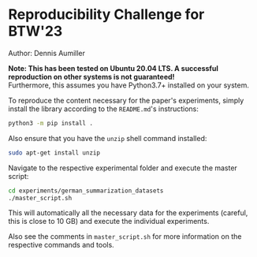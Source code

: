 # Reproducibility Challenge for BTW'23

Author: Dennis Aumiller

**Note: This has been tested on Ubuntu 20.04 LTS. A successful reproduction on other systems is not guaranteed!**  
Furthermore, this assumes you have Python3.7+ installed on your system.

To reproduce the content necessary for the paper's experiments,
simply install the library according to the `README.md`'s instructions:
```bash
python3 -m pip install .
```

Also ensure that you have the `unzip` shell command installed:
```bash
sudo apt-get install unzip
```

Navigate to the respective experimental folder and execute the master script:

```bash
cd experiments/german_summarization_datasets
./master_script.sh
```

This will automatically all the necessary data for the experiments (careful, this is close to 10 GB)
and execute the individual experiments.

Also see the comments in `master_script.sh` for more information on the respective commands and tools.
